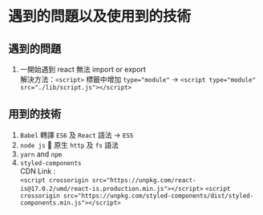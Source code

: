# 遇到的問題以及使用到的技術

## 遇到的問題

1. 一開始遇到 react 無法 import or export  
   解決方法：`<script>` 標籤中增加 `type="module"` -> `<script type="module" src="./lib/script.js"></script>`

## 用到的技術

1. `Babel` 轉譯 `ES6` 及 `React` 語法 -> `ES5`
2. `node js`  原生 `http` 及 `fs` 語法
3. `yarn` and `npm`
4. `styled-components`  
   CDN Link :  
   `<script crossorigin src="https://unpkg.com/react-is@17.0.2/umd/react-is.production.min.js"></script>`
   `<script crossorigin src="https://unpkg.com/styled-components/dist/styled-components.min.js"></script>`
